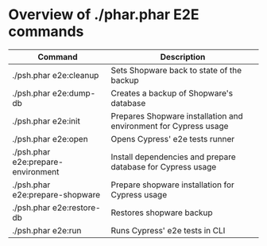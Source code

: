 # Overview of ./phar.phar E2E commands

| Command        | Description           | 
| -------------- |-------------------- | 
| ./psh.phar e2e:cleanup | Sets Shopware back to state of the backup |
| ./psh.phar e2e:dump-db | Creates a backup of Shopware's database |
| ./psh.phar e2e:init | Prepares Shopware installation and environment for Cypress usage |
| ./psh.phar e2e:open | Opens Cypress' e2e tests runner |
| ./psh.phar e2e:prepare-environment | Install dependencies and prepare database for Cypress usage |
| ./psh.phar e2e:prepare-shopware | Prepare shopware installation for Cypress usage |
| ./psh.phar e2e:restore-db | Restores shopware backup |
| ./psh.phar e2e:run | Runs Cypress' e2e tests in CLI |
